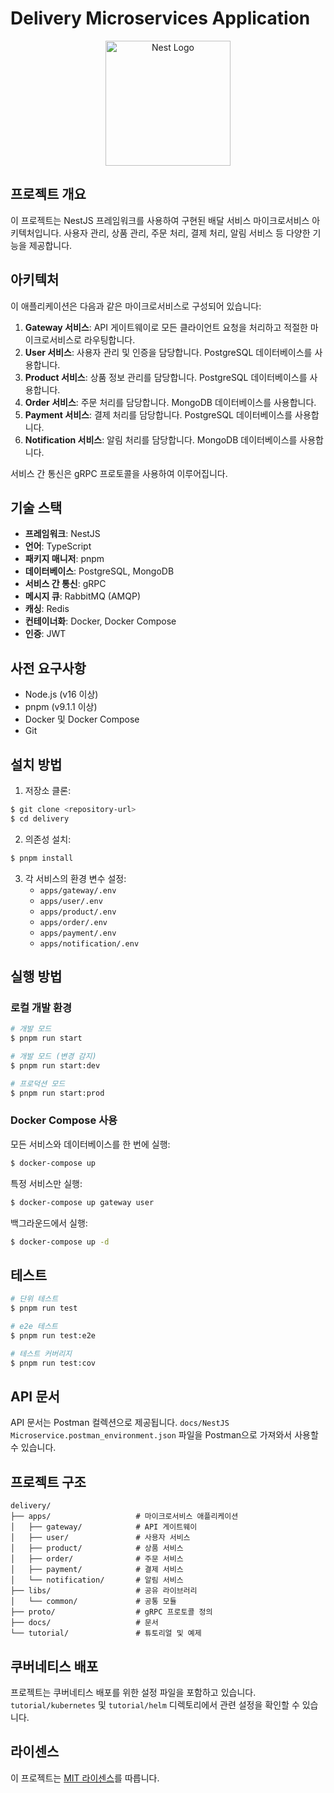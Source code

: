 # Delivery Microservices Application

<p align="center">
  <a href="http://nestjs.com/" target="blank"><img src="https://nestjs.com/img/logo-small.svg" width="200" alt="Nest Logo" /></a>
</p>

## 프로젝트 개요

이 프로젝트는 NestJS 프레임워크를 사용하여 구현된 배달 서비스 마이크로서비스 아키텍처입니다. 사용자 관리, 상품 관리, 주문 처리, 결제 처리, 알림 서비스 등 다양한 기능을 제공합니다.

## 아키텍처

이 애플리케이션은 다음과 같은 마이크로서비스로 구성되어 있습니다:

1. **Gateway 서비스**: API 게이트웨이로 모든 클라이언트 요청을 처리하고 적절한 마이크로서비스로 라우팅합니다.
2. **User 서비스**: 사용자 관리 및 인증을 담당합니다. PostgreSQL 데이터베이스를 사용합니다.
3. **Product 서비스**: 상품 정보 관리를 담당합니다. PostgreSQL 데이터베이스를 사용합니다.
4. **Order 서비스**: 주문 처리를 담당합니다. MongoDB 데이터베이스를 사용합니다.
5. **Payment 서비스**: 결제 처리를 담당합니다. PostgreSQL 데이터베이스를 사용합니다.
6. **Notification 서비스**: 알림 처리를 담당합니다. MongoDB 데이터베이스를 사용합니다.

서비스 간 통신은 gRPC 프로토콜을 사용하여 이루어집니다.

## 기술 스택

- **프레임워크**: NestJS
- **언어**: TypeScript
- **패키지 매니저**: pnpm
- **데이터베이스**: PostgreSQL, MongoDB
- **서비스 간 통신**: gRPC
- **메시지 큐**: RabbitMQ (AMQP)
- **캐싱**: Redis
- **컨테이너화**: Docker, Docker Compose
- **인증**: JWT

## 사전 요구사항

- Node.js (v16 이상)
- pnpm (v9.1.1 이상)
- Docker 및 Docker Compose
- Git

## 설치 방법

1. 저장소 클론:

```bash
$ git clone <repository-url>
$ cd delivery
```

2. 의존성 설치:

```bash
$ pnpm install
```

3. 각 서비스의 환경 변수 설정:
   - `apps/gateway/.env`
   - `apps/user/.env`
   - `apps/product/.env`
   - `apps/order/.env`
   - `apps/payment/.env`
   - `apps/notification/.env`

## 실행 방법

### 로컬 개발 환경

```bash
# 개발 모드
$ pnpm run start

# 개발 모드 (변경 감지)
$ pnpm run start:dev

# 프로덕션 모드
$ pnpm run start:prod
```

### Docker Compose 사용

모든 서비스와 데이터베이스를 한 번에 실행:

```bash
$ docker-compose up
```

특정 서비스만 실행:

```bash
$ docker-compose up gateway user
```

백그라운드에서 실행:

```bash
$ docker-compose up -d
```

## 테스트

```bash
# 단위 테스트
$ pnpm run test

# e2e 테스트
$ pnpm run test:e2e

# 테스트 커버리지
$ pnpm run test:cov
```

## API 문서

API 문서는 Postman 컬렉션으로 제공됩니다. `docs/NestJS Microservice.postman_environment.json` 파일을 Postman으로 가져와서 사용할 수 있습니다.

## 프로젝트 구조

```
delivery/
├── apps/                   # 마이크로서비스 애플리케이션
│   ├── gateway/            # API 게이트웨이
│   ├── user/               # 사용자 서비스
│   ├── product/            # 상품 서비스
│   ├── order/              # 주문 서비스
│   ├── payment/            # 결제 서비스
│   └── notification/       # 알림 서비스
├── libs/                   # 공유 라이브러리
│   └── common/             # 공통 모듈
├── proto/                  # gRPC 프로토콜 정의
├── docs/                   # 문서
└── tutorial/               # 튜토리얼 및 예제
```

## 쿠버네티스 배포

프로젝트는 쿠버네티스 배포를 위한 설정 파일을 포함하고 있습니다. `tutorial/kubernetes` 및 `tutorial/helm` 디렉토리에서 관련 설정을 확인할 수 있습니다.

## 라이센스

이 프로젝트는 [MIT 라이센스](LICENSE)를 따릅니다.
